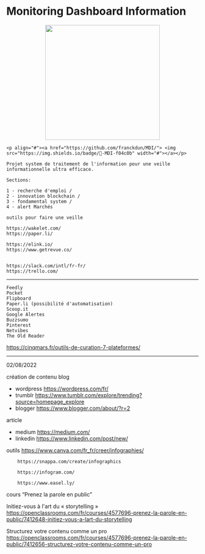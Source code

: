 # Monitoring Dashboard Information

<p align="center"><a href="https://github.com/franckdun/MDI/"> <img src="https://img.shields.io/badge/🔭-MDI-f04c0b" width="300"></a></p>

```<p align="#"><a href="https://github.com/franckdun/MDI/"> <img src="https://img.shields.io/badge/🔭-MDI-f04c0b" width="#"></a></p>```

	Projet system de traitement de l'information pour une veille informationnelle ultra efficace.

	Sections:

	1 - recherche d'emploi / 
	2 - innovation blockchain / 
	3 - fondamental system / 
	4 - alert Marchés

	outils pour faire une veille

	https://wakelet.com/
	https://paper.li/

	https://elink.io/
	https://www.getrevue.co/


	https://slack.com/intl/fr-fr/
	https://trello.com/
________________________________________
    Feedly
    Pocket
    Flipboard
    Paper.li (possibilité d'automatisation)
    Scoop.it
    Google Alertes
    Buzzsumo
    Pinterest
    Netvibes
    The Old Reader

https://cinqmars.fr/outils-de-curation-7-plateformes/

---------------------------------------------------
02/08/2022

création de contenu
blog
- wordpress https://wordpress.com/fr/
- trumblr https://www.tumblr.com/explore/trending?source=homepage_explore
- blogger https://www.blogger.com/about/?r=2

article
- medium https://medium.com/
- linkedin https://www.linkedin.com/post/new/


outils https://www.canva.com/fr_fr/creer/infographies/

        https://snappa.com/create/infographics

        https://infogram.com/

        https://www.easel.ly/


cours “Prenez la parole en public”

Initiez-vous à l'art du « storytelling »
        https://openclassrooms.com/fr/courses/4577696-prenez-la-parole-en-public/7412648-initiez-vous-a-lart-du-storytelling

Structurez votre contenu comme un pro
        https://openclassrooms.com/fr/courses/4577696-prenez-la-parole-en-public/7412656-structurez-votre-contenu-comme-un-pro

